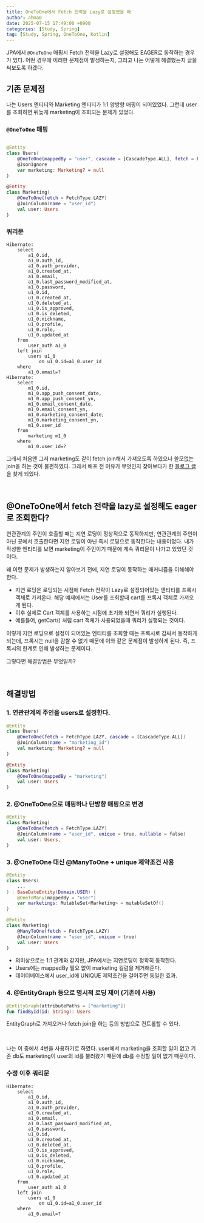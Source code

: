 ```yaml
---
title: OneToOne에서 Fetch 전략을 Lazy로 설정했을 때
author: ahma0
date: 2025-07-15 17:49:00 +0900
categories: [Study, Spring]
tag: [Study, Spring, OneToOne, Kotlin]
---
```


JPA에서 `@OneToOne` 매핑시 Fetch 전략을 Lazy로 설정해도 EAGER로 동작하는 경우가 있다. 어떤 경우에 이러한 문제점이 발생하는지, 그리고 나는 어떻게 해결했는지 글을 써보도록 하겠다.

## 기존 문제점

나는 Users 엔티티와 Marketing 엔티티가 1:1 양방향 매핑이 되어있었다. 그런데 user를 조회하면 뒤늦게 marketing이 조회되는 문제가 있었다.

### `@OneToOne` 매핑

```kotlin

@Entity
class Users(
    @OneToOne(mappedBy = "user", cascade = [CascadeType.ALL], fetch = FetchType.LAZY)
    @JsonIgnore
    var marketing: Marketing? = null
)

@Entity
class Marketing(
    @OneToOne(fetch = FetchType.LAZY)
    @JoinColumn(name = "user_id")
    val user: Users
)
```

### 쿼리문

```
Hibernate:
    select
        a1_0.id,
        a1_0.auth_id,
        a1_0.auth_provider,
        a1_0.created_at,
        a1_0.email,
        a1_0.last_password_modified_at,
        a1_0.password,
        u1_0.id,
        u1_0.created_at,
        u1_0.deleted_at,
        u1_0.is_approved,
        u1_0.is_deleted,
        u1_0.nickname,
        u1_0.profile,
        u1_0.role,
        u1_0.updated_at
    from
        user_auth a1_0
    left join
        users u1_0
            on u1_0.id=a1_0.user_id
    where
        a1_0.email=?
Hibernate:
    select
        m1_0.id,
        m1_0.app_push_consent_date,
        m1_0.app_push_consent_yn,
        m1_0.email_consent_date,
        m1_0.email_consent_yn,
        m1_0.marketing_consent_date,
        m1_0.marketing_consent_yn,
        m1_0.user_id
    from
        marketing m1_0
    where
        m1_0.user_id=?

```

그래서 처음엔 그저 marketing도 같이 fetch join해서 가져오도록 하였으나 쓸모없는 join을 하는 것이 불편하였다. 그래서 배포 전 이유가 무엇인지 찾아보다가 한 [블로그 글](https://1-7171771.tistory.com/143)을 찾게 되었다.

<br>

## @OneToOne에서 fetch 전략을 lazy로 설정해도 eager로 조회한다?

연관관계의 주인이 호출할 때는 지연 로딩이 정상적으로 동작하지만, 연관관계의 주인이 아닌 곳에서 호출한다면 지연 로딩이 아닌 즉시 로딩으로 동작한다는 내용이었다. 내가 작성한 엔티티를 보면 marketing이 주인이기 때문에 계속 쿼리문이 나가고 있었던 것이다.

왜 이런 문제가 발생하는지 알아보기 전에, 지연 로딩이 동작하는 매커니즘을 이해해야 한다.

- 지연 로딩은 로딩되는 시점에 Fetch 전략이 Lazy로 설정되어있는 엔티티를 프록시 객체로 가져온다. 해당 예제에서는 User를 조회할때 cart를 프록시 객체로 가져오게 된다.
- 이후 실제로 Cart 객체를 사용하는 시점에 초기화 되면서 쿼리가 실행된다.
- 예를들어, getCart() 처럼 cart 객체가 사용되었을때 쿼리가 실행되는 것이다.

이렇게 지연 로딩으로 설정이 되어있는 엔티티를 조회할 때는 프록시로 감싸서 동작하게 되는데, 프록시는 null을 감쌀 수 없기 때문에 이와 같은 문제점이 발생하게 된다. 즉, 프록시의 한계로 인해 발생하는 문제이다.

그렇다면 해결방법은 무엇일까?

<br>

## 해결방법

### 1. 연관관계의 주인을 users로 설정한다.

```kotlin
@Entity
class Users(
    @OneToOne(fetch = FetchType.LAZY, cascade = [CascadeType.ALL])
    @JoinColumn(name = "marketing_id")
    val marketing: Marketing? = null
)

@Entity
class Marketing(
    @OneToOne(mappedBy = "marketing")
    val user: Users
)
```

### 2. @OneToOne으로 매핑하나 단방향 매핑으로 변경

```kotlin
@Entity
class Marketing(
    @OneToOne(fetch = FetchType.LAZY)
    @JoinColumn(name = "user_id", unique = true, nullable = false)
    val user: Users,
)
```


### 3. @OneToOne 대신 @ManyToOne + unique 제약조건 사용

```kotlin
@Entity
class Users(
    ...
) : BaseDateEntity(Domain.USER) {
    @OneToMany(mappedBy = "user")
    var marketings: MutableSet<Marketing> = mutableSetOf()
}

@Entity
class Marketing(
    @ManyToOne(fetch = FetchType.LAZY)
    @JoinColumn(name = "user_id", unique = true)
    val user: Users
)
```

- 의미상으로는 1:1 관계와 같지만, JPA에서는 지연로딩이 정확히 동작한다.
- Users에는 mappedBy 필요 없이 marketing 컬럼을 제거해준다.
- 데이터베이스에서 user_id에 UNIQUE 제약조건을 걸어주면 동일한 효과.

### 4. @EntityGraph 등으로 명시적 로딩 제어 (기존에 사용)

```kotlin
@EntityGraph(attributePaths = ["marketing"])
fun findById(id: String): Users
```

EntityGraph로 가져오거나 fetch join을 하는 등의 방법으로 컨트롤할 수 있다.


<br>

나는 이 중에서 4번을 사용하기로 하였다. user에서 marketing을 조회할 일이 없고 기존 db도 marketing이 user의 id를 불러왔기 때문에 db를 수정할 일이 없기 때문이다.

### 수정 이후 쿼리문

```
Hibernate:
    select
        a1_0.id,
        a1_0.auth_id,
        a1_0.auth_provider,
        a1_0.created_at,
        a1_0.email,
        a1_0.last_password_modified_at,
        a1_0.password,
        u1_0.id,
        u1_0.created_at,
        u1_0.deleted_at,
        u1_0.is_approved,
        u1_0.is_deleted,
        u1_0.nickname,
        u1_0.profile,
        u1_0.role,
        u1_0.updated_at
    from
        user_auth a1_0
    left join
        users u1_0
            on u1_0.id=a1_0.user_id
    where
        a1_0.email=?
```
